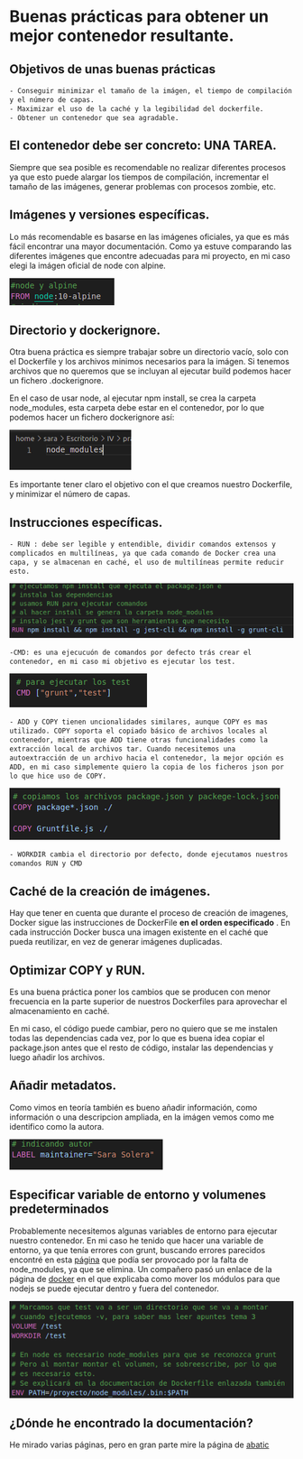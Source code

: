 # Buenas prácticas para obtener un mejor contenedor resultante.

## Objetivos de unas buenas prácticas
    - Conseguir minimizar el tamaño de la imágen, el tiempo de compilación y el número de capas.
    - Maximizar el uso de la caché y la legibilidad del dockerfile.
    - Obtener un contenedor que sea agradable.

## El contenedor debe ser concreto: UNA TAREA.
Siempre que sea posible es recomendable no realizar diferentes procesos ya que esto puede alargar los tiempos de compilación, incrementar el tamaño de las imágenes, generar problemas con procesos zombie, etc.

## Imágenes y versiones específicas.
Lo más recomendable es basarse en las imágenes oficiales, ya que es más fácil encontrar una mayor documentación. Como ya estuve comparando las diferentes imágenes que encontre adecuadas para mi proyecto, en mi caso elegi la imágen oficial de node con alpine.

![](pic/FROM.png)

## Directorio y dockerignore.
Otra buena práctica es siempre trabajar sobre un directorio vacío, solo con el Dockerfile y los archivos minimos necesarios para la imágen. Si tenemos archivos que no queremos que se incluyan al ejecutar build podemos hacer un fichero .dockerignore.

En el caso de usar node, al ejecutar npm install, se crea la carpeta node_modules, esta carpeta debe estar en el contenedor, por lo que podemos hacer un fichero dockerignore así:

![](pic/dockerig.png)


Es importante tener claro el objetivo con el que creamos nuestro Dockerfile, y minimizar el número de capas.

## Instrucciones específicas.
    - RUN : debe ser legible y entendible, dividir comandos extensos y complicados en multilíneas, ya que cada comando de Docker crea una capa, y se almacenan en caché, el uso de multilíneas permite reducir esto.

![](pic/RUN.png)

    -CMD: es una ejecucuón de comandos por defecto trás crear el contenedor, en mi caso mi objetivo es ejecutar los test.
![](pic/cmd.png)

    - ADD y COPY tienen uncionalidades similares, aunque COPY es mas utilizado. COPY soporta el copiado básico de archivos locales al contenedor, mientras que ADD tiene otras funcionalidades como la extracción local de archivos tar. Cuando necesitemos una autoextracción de un archivo hacia el contenedor, la mejor opción es ADD, en mi caso simplemente quiero la copia de los ficheros json por lo que hice uso de COPY.
![](pic/COPY.png)

    - WORKDIR cambia el directorio por defecto, donde ejecutamos nuestros comandos RUN y CMD


## Caché de la creación de imágenes.
Hay que tener en cuenta que durante el proceso de creación de imagenes, Docker sigue las instrucciones de DockerFile **en el orden especificado** . En cada instrucción Docker busca una imagen existente en el caché que pueda reutilizar, en vez de generar imágenes duplicadas.

## Optimizar COPY y RUN.
Es una buena práctica poner los cambios que se producen con menor frecuencia en la parte superior de nuestros Dockerfiles para aprovechar el almacenamiento en caché.

En mi caso, el código puede cambiar, pero no quiero que se me instalen todas las dependencias cada vez, por lo que es buena idea copiar el package.json antes que el resto de código, instalar las dependencias y luego añadir los archivos.


## Añadir metadatos.
Como vimos en teoría también es bueno añadir información, como información o una descripcion ampliada, en la imágen vemos como me identifico como la autora.

![](pic/label.png)

## Especificar variable de entorno y volumenes predeterminados
Probablemente necesitemos algunas variables de entorno para ejecutar nuestro contenedor.
En mi caso he tenido que hacer una variable de entorno, ya que tenía errores con grunt, buscando errores parecidos encontré en esta [página](https://stackoverflow.com/questions/39165918/error-running-grunt-in-docker-fatal-error-unable-to-find-local-grunt) que podía ser provocado por la falta de node_modules, ya que se elimina. Un compañero pasó un enlace de la página de [docker](https://www.docker.com/blog/keep-nodejs-rockin-in-docker/) en el que explicaba como mover los módulos para que nodejs se puede ejecutar dentro y fuera del contenedor.


![](pic/node_modules.png)



## ¿Dónde he encontrado la documentación? 
He mirado varias páginas, pero en gran parte mire la página de [abatic](https://www.abatic.es/docker-buenas-practicas-en-dockerfile/)

